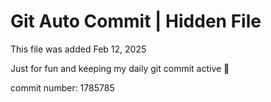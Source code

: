 # Git Auto Commit | Hidden File

This file was added Feb 12, 2025

Just for fun and keeping my daily git commit active 🤪

commit number: 1785785
